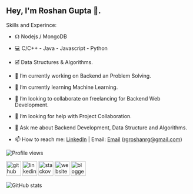 ## Hey, I'm Roshan Gupta 👋.

Skills and Experince: 

- ☊ Nodejs / MongoDB
- 💻 C/C++ - Java - Javascript - Python
- 🗹 Data Structures & Algorithms.

- 🔭 I’m currently working on Backend an Problem Solving. 
- 🌱 I’m currently learning Machine Learning. 
- 👯 I’m looking to collaborate on freelancing for Backend Web Development. 
- 🤔 I’m looking for help with Project Collaboration. 
- 💬 Ask me about Backend Development, Data Structure and Algorithms. 
- 📫 How to reach me: [LinkedIn](https://www.linkedin.com/in/rgroshanrg/) | Email: [Email](mailto:rgroshanrg@gmail.com) (rgroshanrg@gmail.com)

![Profile views](https://gpvc.arturio.dev/rgroshanrg)  

[<img src='https://cdn.jsdelivr.net/npm/simple-icons@3.0.1/icons/github.svg' alt='github' height='40'>](https://github.com/rgroshanrg)  [<img src='https://cdn.jsdelivr.net/npm/simple-icons@3.0.1/icons/linkedin.svg' alt='linkedin' height='40'>](https://www.linkedin.com/in/rgroshanrg/)  [<img src='https://cdn.jsdelivr.net/npm/simple-icons@3.0.1/icons/stackoverflow.svg' alt='stackoverflow' height='40'>](https://stackoverflow.com/users/rgroshanrg)  [<img src='https://cdn.jsdelivr.net/npm/simple-icons@3.0.1/icons/icloud.svg' alt='website' height='40'>](https://rgroshanrg.github.io/)  [<img src='https://cdn.jsdelivr.net/npm/simple-icons@3.0.1/icons/blogger.svg' alt='blogger' height='40'>](https://gamtechon.blogspot.com/)  

![GitHub stats](https://github-readme-stats.vercel.app/api?username=rgroshanrg&show_icons=true)

